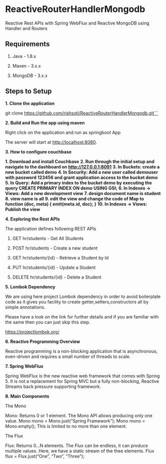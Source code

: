# ReactiveRouterHandlerMongodb
Reactive Rest APIs with Spring WebFlux and Reactive MongoDB using Handler and Routers


## Requirements

1. Java - 1.8.x

2. Maven - 3.x.x

3. MongoDB - 3.x.x

## Steps to Setup

**1. Clone the application**

git clone https://github.com/rishsoti/ReactiveRouterHandlerMongodb.git```


**2. Build and Run the app using maven**

Right click on the application and run as springboot App

The server will start at <http://localhost:8080>.

**3. How to configure couchbase**


**1. Download and install Couchbase**
**2. Run through the initial setup and navigate to the dashboard on http://127.0.0.1:8091**
**3. In Buckets: create a new bucket called demo**
**4. In Security: Add a new user called demouser with password 123456 and grant application access to the bucket demo**
**5. In Query: Add a primary index to the bucket demo by executing the query CREATE PRIMARY INDEX ON demo USING GSI;**
**6. In Indexes -> Views: Add a new development view**
**7. design document name is student**
**8. view name is all**
**9. edit the view and change the code of Map to function (doc, meta) { emit(meta.id, doc); }**
**10. In Indexes -> Views: Publish the view**



**4. Exploring the Rest APIs**


The application defines following REST APIs

1. GET hr/students - Get All Students

2. POST hr/students - Create a new student

3. GET hr/students/{id} - Retrieve a Student by Id

4. PUT hr/students/{id} - Update a Student

5. DELETE hr/students/{id} - Delete a Student

**5. Lombok Dependency**


We are using here project Lombok dependency in order to avoid boilerplate code as it gives you facility to create getter,setters,constructors all by simple annotations.

Please have a look on the link for further details and if you are familiar with the same then you can just skip this step.

https://projectlombok.org/

**6. Reactive Programming Overview**

Reactive programming is a non-blocking application that is asynchronous, even-driven and requires a small number of threads to scale.

**7. Spring WebFlux**

Spring WebFlux is the new reactive web framework that comes with Spring 5. It is not a replacement for Spring MVC but a fully non-blocking, Reactive Streams back pressure supporting framework.

**8. Main Components**

The Mono

Mono: Returns 0 or 1 element.
The Mono API allows producing only one value.
Mono<String> mono = Mono.just(“Spring Framework”);
Mono<String> mono = Mono.empty();
This is limited to no more than one element.
  
The Flux

Flux: Returns 0…N elements.
The Flux can be endless, it can produce multiple values. Here, we have a static stream of the thee elements.
Flux<String> flux = Flux.just(“One”, “Two”, “Three”);











